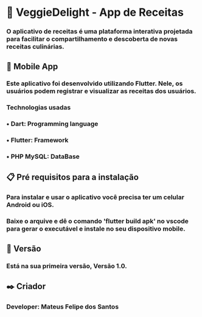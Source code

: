 # 🍏 VeggieDelight - App de Receitas

### O aplicativo de receitas é uma plataforma interativa projetada para facilitar o compartilhamento e descoberta de novas receitas culinárias.
 
## 📱 Mobile App

### Este aplicativo foi desenvolvido utilizando Flutter. Nele, os usuários podem registrar e visualizar as receitas dos usuários.

### **Technologias usadas**
### • Dart: Programming language
### • Flutter: Framework
### • PHP MySQL: DataBase

## 📋 Pré requisitos para a instalação
### Para instalar e usar o aplicativo você precisa ter um celular Android ou iOS.
### Baixe o arquive e dê o comando 'flutter build apk' no vscode para gerar o executável e instale no seu dispositivo mobile.

## 📌 Versão
### Está na sua primeira versão, Versão 1.0.

## ✒️ Criador
### Developer: Mateus Felipe dos Santos
